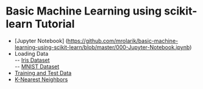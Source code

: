 # Basic Machine Learning using scikit-learn Tutorial

- [Jupyter Notebook] (https://github.com/mrolarik/basic-machine-learning-using-scikit-learn/blob/master/000-Jupyter-Notebook.ipynb)
- Loading Data  
-- [Iris Dataset](https://github.com/mrolarik/basic-machine-learning-using-scikit-learn/blob/master/001-Loading-Data.ipynb)  
-- [MNIST Dataset](https://github.com/mrolarik/basic-machine-learning-using-scikit-learn/blob/master/001-Loading-Data-MNIST.ipynb)  
- [Training and Test Data](https://github.com/mrolarik/basic-machine-learning-using-scikit-learn/blob/master/002-Train-Test-Data.ipynb)  
- [K-Nearest Neighbors](https://github.com/mrolarik/basic-machine-learning-using-scikit-learn/blob/master/003-KNN.ipynb)
